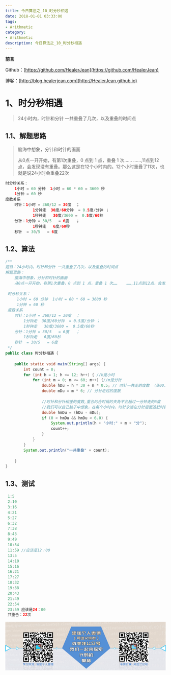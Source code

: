 ```yaml
---
title: 今日算法之_10_时分秒相遇
date: 2018-01-01 03:33:00
tags: 
- Arithmetic
category: 
- Arithmetic
description: 今日算法之_10_时分秒相遇
---
```


**前言**     

 Github：[https://github.com/HealerJean](https://github.com/HealerJean)         

 博客：[http://blog.healerjean.com](http://HealerJean.github.io)          



# 1、时分秒相遇  

> 24小时内，时针和分针 一共重叠了几次，以及重叠的时间点


## 1.1、解题思路 

>  脑海中想象，分针和时针的画面       
>
>  从0点一开开始，有第1次重叠，0 点到 1 点，重叠 1 次……	……,11点到12点，会发现没有重叠。那么这是在12个小时内的。12个小时重叠了11次，也就是说24小时会重叠22次



```java
时分秒关系：
    1小时 = 60 分钟  1小时 = 60 * 60 = 3600 秒
    1分钟 = 60 秒
度数关系
    时针：1小时 = 360/12 = 30度  ； 
    		1分钟走  30度/60分钟  = 0.5度/分钟 ；
    		1秒钟走   30度/3600 =  0.5度/60秒
    分针：1分钟 = 30/5   = 6度   ； 	                                    
    		1秒钟走   6度/60秒
    秒针  = 30/5   = 6度
```




## 1.2、算法

```java
/**
题目：24小时内，时针和分针 一共重叠了几次，以及重叠的时间点
解题思路：
    脑海中想象，分针和时针的画面
    从0点一开开始，有第1次重叠，0 点到 1 点，重叠 1 次……	……,11点到12点，会发现没有重叠。那么这是在12个小时内的。12个小时重叠了11次，也就是说24小时会重叠22次

 时分秒关系：
     1小时 = 60 分钟  1小时 = 60 * 60 = 3600 秒
     1分钟 = 60 秒
 度数关系
    时针：1小时 = 360/12 = 30度  ；
        1分钟走  30度/60分钟  = 0.5度/分钟 ；
        1秒钟走   30度/3600 =  0.5度/60秒
    分针：1分钟 = 30/5   = 6度   ；
        1秒钟走   6度/60秒
    秒针  = 30/5   = 6度
 */
public class 时分秒相遇 {

    public static void main(String[] args) {
        int count = 0;
        for (int h = 1; h <= 12; h++) { //h是小时
            for (int m = 0; m <= 60; m++) {//m是分针
                double hDu = h * 30 + m * 0.5; // 时针一共走的度数 （从00.00开始走的度数）
                double mDu = m * 6; // 分针走过的度数

                //时针和分针相差的度数,重合的合时候的夹角不会超过一分钟走的6度
                //我们可以自己脑子中想象，在每个小时内，时针永远在分针后面追赶时针。所以时针走的度数肯定比分针走的度数大
                double hmDu = (hDu - mDu);
                if (0 < hmDu && hmDu < 6.0) {
                    System.out.println(h + "小时:" + m + "分");
                    count++;
                }
            }
        }
        System.out.println("一共重叠" + count);

    }
}

```



## 1.3、测试 

```java
 1:5
 2:10
 3:16
 4:21
 5:27
 6:32
 7:38
 8:43
 9:49
 10:54
 11:59 //应该是12：00
 13:5
 14:10
 15:16
 16:21
 17:27
 18:32
 19:38
 20:43
 21:49
 22:54
 23:59 应该是24：00
 共重合：22次
```







![ContactAuthor](https://raw.githubusercontent.com/HealerJean/HealerJean.github.io/master/assets/img/artical_bottom.jpg)




<!-- Gitalk 评论 start  -->

<link rel="stylesheet" href="https://unpkg.com/gitalk/dist/gitalk.css">
<script src="https://unpkg.com/gitalk@latest/dist/gitalk.min.js"></script> 
<div id="gitalk-container"></div>    
 <script type="text/javascript">
    var gitalk = new Gitalk({
		clientID: `1d164cd85549874d0e3a`,
		clientSecret: `527c3d223d1e6608953e835b547061037d140355`,
		repo: `HealerJean.github.io`,
		owner: 'HealerJean',
		admin: ['HealerJean'],
		id: 'DIXWKoFJ5cr8PdsC',
    });
    gitalk.render('gitalk-container');
</script> 

<!-- Gitalk end -->

